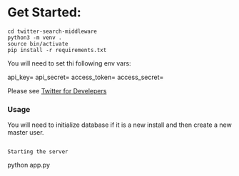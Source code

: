 # Get Started:

```
cd twitter-search-middleware
python3 -m venv .
source bin/activate
pip install -r requirements.txt
```

You will need to set thi following env vars:

api_key=<string>
api_secret=<string>
access_token=<string>
access_secret=<string>

Please see [Twitter for Develepers](https://developer.twitter.com/)

### Usage
You will need to initialize database if it is a new install and then create a new master user.

```

Starting the server
```
python app.py
```

